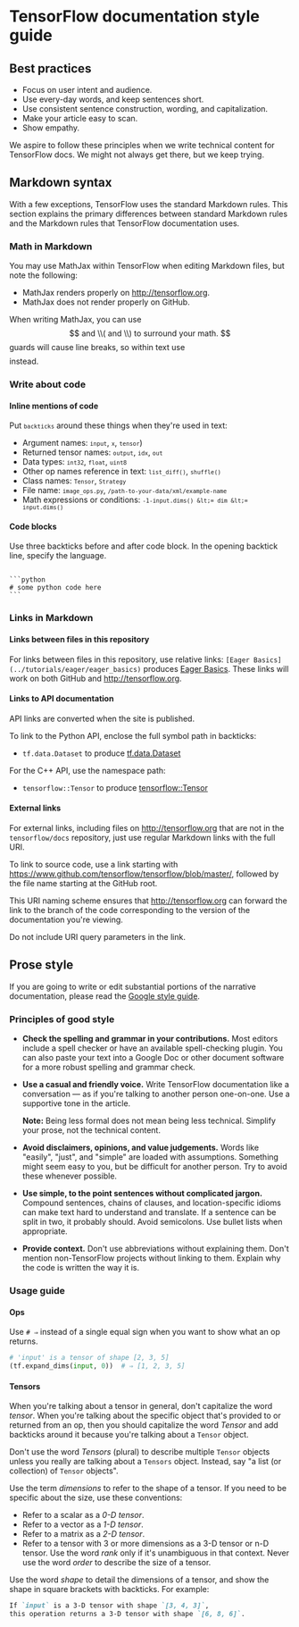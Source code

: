 # TensorFlow documentation style guide

## Best practices

*   Focus on user intent and audience.
*   Use every-day words, and keep sentences short.
*   Use consistent sentence construction, wording, and capitalization.
*   Make your article easy to scan.
*   Show empathy.

We aspire to follow these principles when we write technical content for
TensorFlow docs. We might not always get there, but we keep trying.

## Markdown syntax

With a few exceptions, TensorFlow uses the standard Markdown rules. This section
explains the primary differences between standard Markdown rules and the
Markdown rules that TensorFlow documentation uses.

### Math in Markdown

You may use MathJax within TensorFlow when editing Markdown files, but note the
following:

*   MathJax renders properly on http://tensorflow.org.
*   MathJax does not render properly on GitHub.

When writing MathJax, you can use $$ and \\( and \\) to surround your math. $$
guards will cause line breaks, so within text use $$ $$ instead.

### Write about code

#### Inline mentions of code

Put <code>`backticks`</code> around these things when they're used in text:

*   Argument names: <code>`input`</code>, <code>`x`</code>,
    <code>`tensor`</code>)
*   Returned tensor names: <code>`output`</code>, <code>`idx`</code>,
    <code>`out`</code>
*   Data types: <code>`int32`</code>, <code>`float`</code>, <code>`uint8`</code>
*   Other op names reference in text: <code>`list_diff()`</code>,
    <code>`shuffle()`</code>
*   Class names: <code>`Tensor`</code>, <code>`Strategy`</code>
*   File name: <code>`image_ops.py`</code>,
    <code>`/path-to-your-data/xml/example-name`</code>
*   Math expressions or conditions: <code>`-1-input.dims() &lt;= dim &lt;=
    input.dims()`</code>

#### Code blocks

Use three backticks before and after code block. In the opening backtick line,
specify the language.

<pre><code>
```python
# some python code here
```
</code></pre>



### Links in Markdown

#### Links between files in this repository

For links between files in this repository, use relative links: `[Eager
Basics](../tutorials/eager/eager_basics)` produces
[Eager Basics](https://www.tensorflow.org/tutorials/eager/eager_basics). These
links will work on both GitHub and http://tensorflow.org.

#### Links to API documentation

API links are converted when the site is published.

To link to the Python API, enclose the full symbol path in backticks:

*   `tf.data.Dataset` to produce
    [tf.data.Dataset](https://www.tensorflow.org/api_docs/python/tf/data/Dataset)

For the C++ API, use the namespace path:

*   `tensorflow::Tensor` to produce
    [tensorflow::Tensor](https://www.tensorflow.org/api_docs/cc/class/tensorflow/tensor)

#### External links

For external links, including files on http://tensorflow.org that are not in the
`tensorflow/docs` repository, just use regular Markdown links with the full URI.

To link to source code, use a link starting with
https://www.github.com/tensorflow/tensorflow/blob/master/, followed by the file
name starting at the GitHub root.

This URI naming scheme ensures that http://tensorflow.org can forward the link
to the branch of the code corresponding to the version of the documentation
you're viewing.

Do not include URI query parameters in the link.

## Prose style

If you are going to write or edit substantial portions of the narrative
documentation, please read the
[Google style guide](https://developers.google.com/style).

### Principles of good style

*   **Check the spelling and grammar in your contributions.** Most editors
    include a spell checker or have an available spell-checking plugin. You can
    also paste your text into a Google Doc or other document software for a more
    robust spelling and grammar check.

*   **Use a casual and friendly voice.** Write TensorFlow documentation like a
    conversation — as if you're talking to another person one-on-one. Use a
    supportive tone in the article.

    **Note:** Being less formal does not mean being less technical. Simplify
    your prose, not the technical content.

*   **Avoid disclaimers, opinions, and value judgements.** Words like "easily",
    "just", and "simple" are loaded with assumptions. Something might seem easy
    to you, but be difficult for another person. Try to avoid these whenever
    possible.

*   **Use simple, to the point sentences without complicated jargon.** Compound
    sentences, chains of clauses, and location-specific idioms can make text
    hard to understand and translate. If a sentence can be split in two, it
    probably should. Avoid semicolons. Use bullet lists when appropriate.

*   **Provide context.** Don't use abbreviations without explaining them. Don't
    mention non-TensorFlow projects without linking to them. Explain why the
    code is written the way it is.

### Usage guide

#### Ops

Use `# ⇒` instead of a single equal sign when you want to show what an op
returns.

```python
# 'input' is a tensor of shape [2, 3, 5]
(tf.expand_dims(input, 0))  # ⇒ [1, 2, 3, 5]
```

#### Tensors

When you're talking about a tensor in general, don't capitalize the word
*tensor*. When you're talking about the specific object that's provided to or
returned from an op, then you should capitalize the word *Tensor* and add
backticks around it because you're talking about a `Tensor` object.

Don't use the word *Tensors* (plural) to describe multiple `Tensor` objects
unless you really are talking about a `Tensors` object. Instead, say "a list (or
collection) of `Tensor` objects".

Use the term *dimensions* to refer to the shape of a tensor. If you need to be
specific about the size, use these conventions:

*   Refer to a scalar as a *0-D tensor*.
*   Refer to a vector as a *1-D tensor*.
*   Refer to a matrix as a *2-D tensor*.
*   Refer to a tensor with 3 or more dimensions as a 3-D tensor or n-D tensor.
    Use the word *rank* only if it's unambiguous in that context. Never use the
    word *order* to describe the size of a tensor.

Use the word *shape* to detail the dimensions of a tensor, and show the shape in
square brackets with backticks. For example:

```markdown
If `input` is a 3-D tensor with shape `[3, 4, 3]`,
this operation returns a 3-D tensor with shape `[6, 8, 6]`.
```
